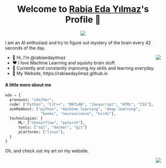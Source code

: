 <p align="center">
  <h1 align="center">Welcome to <a href="https://github.com/MrBlueBird2">Rabia Eda Yılmaz</a>'s Profile 👋</h1>
</p>
<p align="center">
  <a align="center" href="https://github.com/DenverCoder1/readme-typing-svg"><img src="https://bestanimations.com/media/computers/451223912funny-computer-animated-gif-49.gif#.ZCnsJElFa3M.link" /></a>
</p>
<p>I am an AI enthusiast and try to figure out mystery of the brain every 42 seconds of the day.</p>
<img align="right" src="https://media.tenor.com/5QHHcRTEe0EAAAAC/opening-pc.gif">
<ul>
  <li>👋 Hi, I’m @rabiaedayilmaz</li>
  <li>❤️ I love Machine Learning and squishy brain stuff.</li>
  <li>🌱 Currently and constantly improving my skills and learning everyday.</li>
  <li>👾 My Website, https://rabiaedayilmaz.github.io</li>
</ul>

#### A little more about me
```python
eda = {
  pronouns: "she/her",
  code: ["Python", "C/C++", "MATLAB", "Javascript", "HTML", "CSS"],
  askMeAbout: ["python", "machine learning", "deep learning",
                "books", "neuroscience", "birds"],
  technologies: {
      ML: ["tensorflow", "pytorch"],
      tools: ["sql", "docker", "git"]
      platforms: ["linux"],
  }
}
```

<p>Oh, and check out my art on my website.</p>
<img align="right" src="https://media.giphy.com/media/v1.Y2lkPTc5MGI3NjExNzU5OTNiZmE0ZDZhM2ZkNDgxZmNiMjgyMDFjMTNmZDdmY2M1MmUwMyZjdD1n/3VLajsSQMEMxvQQv8N/giphy.gif">